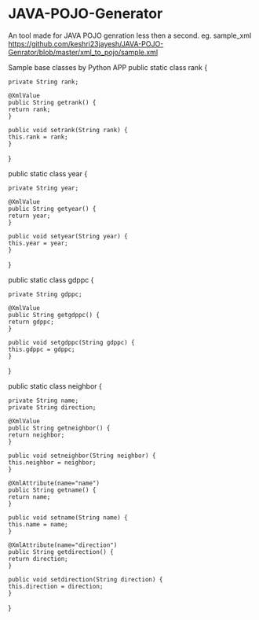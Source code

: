 # JAVA-POJO-Generator
An tool made for JAVA POJO genration less then a second.
 eg. sample_xml
https://github.com/keshri23jayesh/JAVA-POJO-Genrator/blob/master/xml_to_pojo/sample.xml

Sample base classes by Python APP
public static class rank { 

	private String rank;

	@XmlValue
	public String getrank() {
	return rank;
	}

	public void setrank(String rank) {
	this.rank = rank;
	}

}


public static class year { 

	private String year;

	@XmlValue
	public String getyear() {
	return year;
	}

	public void setyear(String year) {
	this.year = year;
	}

}


public static class gdppc { 

	private String gdppc;

	@XmlValue
	public String getgdppc() {
	return gdppc;
	}

	public void setgdppc(String gdppc) {
	this.gdppc = gdppc;
	}

}


public static class neighbor { 

	private String name;
	private String direction;

	@XmlValue
	public String getneighbor() {
	return neighbor;
	}

	public void setneighbor(String neighbor) {
	this.neighbor = neighbor;
	}

	@XmlAttribute(name="name")
	public String getname() {
	return name;
	}

	public void setname(String name) {
	this.name = name;
	}

	@XmlAttribute(name="direction")
	public String getdirection() {
	return direction;
	}

	public void setdirection(String direction) {
	this.direction = direction;
	}

}
